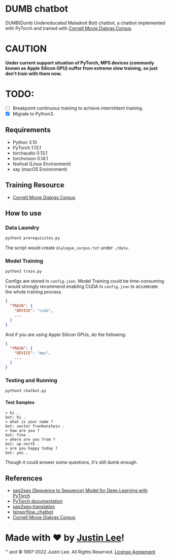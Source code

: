 # DUMB chatbot

DUMB(Dumb Undereducated Maladroit Bot) chatbot, a chatbot implemented with PyTorch and trained
with [Cornell Movie Dialogs Corpus](https://www.cs.cornell.edu/~cristian/Cornell_Movie-Dialogs_Corpus.html).

# CAUTION

**Under current support situation of PyTorch, MPS devices (commonly known as Apple Silicon GPU) suffer from extreme slow
training, so just don't train with them now.**

# TODO:

- [ ] Breakpoint continuous training to achieve intermittent training.
- [x] Migrate to Python3.

## Requirements

- Python 3.10
- PyTorch 1.13.1
- torchaudio 0.13.1
- torchvision 0.14.1
- festival (Linux Environment)
- say (macOS Environment)

## Training Resource

- [Cornell Movie Dialogs Corpus](https://www.cs.cornell.edu/~cristian/Cornell_Movie-Dialogs_Corpus.html)

## How to use

### Data Laundry

``` bash
python3 prerequisites.py
```

The script would create `dialogue_corpus.txt` under `./data`.

### Model Training

``` bash
python3 train.py
```

Configs are stored in `config.json`.
Model Training could be time-consuming. I would strongly recommend enabling CUDA in `config.json` to accelerate the
whole training process.

```json
{
  "TRAIN": {
    "DEVICE": "cuda",
    ...
  }
}
```

And if you are using Apple Silicon GPUs, do the following:

```json
{
  "TRAIN": {
    "DEVICE": "mps",
    ...
  }
}
```

### Testing and Running

``` bash
python3 chatbot.py
```

#### Test Samples

``` text
> hi .
bot: hi .
> what is your name ?
bot: vector frankenstein .
> how are you ?
bot: fine .
> where are you from ?
bot: up north .
> are you happy today ?
bot: yes .
```

Though it could answer some questions, it's still dumb enough.

## References

- [seq2seq (Sequence to Sequence) Model for Deep Learning with PyTorch](https://www.guru99.com/seq2seq-model.html)
- [PyTorch documentation](http://pytorch.org/docs/0.1.12/)
- [seq2seq-translation](https://github.com/spro/practical-pytorch/tree/master/seq2seq-translation)
- [tensorflow_chatbot](https://github.com/llSourcell/tensorflow_chatbot)
- [Cornell Movie Dialogs Corpus](https://github.com/suriyadeepan/datasets/tree/master/seq2seq/cornell_movie_corpus)

# Made with ❤ by [Justin Lee](https://github.com/realJustinLee)!

™ and © 1997-2022 Justin Lee. All Rights Reserved. [License Agreement](./LICENSE)
